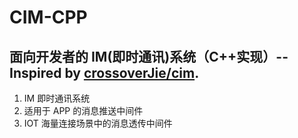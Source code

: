 # CIM-CPP
## 面向开发者的 IM(即时通讯)系统（C++实现）-- Inspired by [crossoverJie/cim](https://github.com/crossoverJie/cim).
1. IM 即时通讯系统
2. 适用于 APP 的消息推送中间件
3. IOT 海量连接场景中的消息透传中间件
